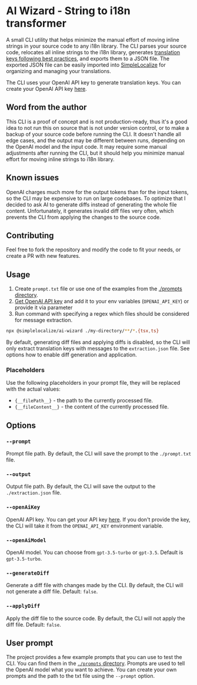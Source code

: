 # AI Wizard - String to i18n transformer 

A small CLI utility that helps minimize the manual effort of moving inline strings in your source code to any i18n library. 
The CLI parses your source code, relocates all inline strings to the i18n library, 
generates [translation keys following best practices](https://simplelocalize.io/blog/posts/best-practices-for-translation-keys/), and exports them to a JSON file. 
The exported JSON file can be easily imported into [SimpleLocalize](https://simplelocalize.io) for organizing and managing your translations.

The CLI uses your OpenAI API key to generate translation keys. You can create your OpenAI API key [here](https://platform.openai.com/account/api-keys).

## Word from the author

This CLI is a proof of concept and is not production-ready, thus it's a good idea to not run this on source that is not under version control,
or to make a backup of your source code before running the CLI.
It doesn't handle all edge cases, and the output may be different between runs, depending on the OpenAI model and the input code.
It may require some manual adjustments after running the CLI, but it should help you minimize manual effort for moving inline strings to i18n library.

## Known issues

OpenAI charges much more for the output tokens than for the input tokens, so the CLI may be expensive to run on large codebases.
To optimize that I decided to ask AI to generate diffs instead of generating the whole file content. 
Unfortunately, it generates invalid diff files very often, which prevents the CLI from applying the changes to the source code.

## Contributing

Feel free to fork the repository and modify the code to fit your needs, or create a PR with new features.

## Usage

1. Create `prompt.txt` file or use one of the examples from the [./prompts directory](./prompts).
2. [Get OpenAI API key](https://platform.openai.com/account/api-keys) and add it to your env variables (`OPENAI_API_KEY`) or provide it via parameter
3. Run command with specifying a regex which files should be considered for message extraction.

```bash
npx @simplelocalize/ai-wizard ./my-directory/**/*.{tsx,ts}
```

By default, generating diff files and applying diffs is disabled, so the CLI will only extract translation keys with messages to the `extraction.json` file. See options how to enable diff generation and application.


### Placeholders

Use the following placeholders in your prompt file, they will be replaced with the actual values:

- `{__filePath__}` - the path to the currently processed file.
- `{__fileContent__}` - the content of the currently processed file.

## Options

### `--prompt`

Prompt file path. By default, the CLI will save the prompt to the `./prompt.txt` file.

### `--output`

Output file path. By default, the CLI will save the output to the `./extraction.json` file.

### `--openAiKey`

OpenAI API key. You can get your API key [here](https://platform.openai.com/account/api-keys).
If you don't provide the key, the CLI will take it from the `OPENAI_API_KEY` environment variable.

### `--openAiModel`

OpenAI model. You can choose from `gpt-3.5-turbo` or `gpt-3.5`. Default is `gpt-3.5-turbo`.

### `--generateDiff`

Generate a diff file with changes made by the CLI. By default, the CLI will not generate a diff file. Default: `false`.

### `--applyDiff`

Apply the diff file to the source code. By default, the CLI will not apply the diff file. Default: `false`.

## User prompt 

The project provides a few example prompts that you can use to test the CLI. You can find them in the [`./prompts` directory](./prompts).
Prompts are used to tell the OpenAI model what you want to achieve. You can create your own prompts and the path to the txt file using the `--prompt` option.


